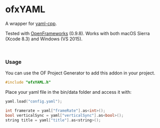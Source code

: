 # ofxYAML

A wrapper for [yaml-cpp](https://github.com/jbeder/yaml-cpp).

Tested with [OpenFrameworks](http://openframeworks.cc) (0.9.8).
Works with both macOS Sierra (Xcode 8.3) and Windows (VS 2015).

<br />

### Usage

You can use the OF Project Generator to add this addon in your project.

```cpp
#include "ofxYAML.h"
```

Place your yaml file in the bin/data folder and access it with:

```cpp
yaml.load("config.yaml");

int framerate = yaml["frameRate"].as<int>();
bool verticalSync = yaml["verticalSync"].as<bool>();
string title = yaml["title"].as<string>();
```
